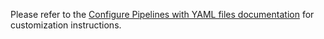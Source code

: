 Please refer to the [Configure Pipelines with YAML files documentation](https://github.com/microsoft/botframework-solutions/tree/master/build/yaml/typescript/README.md) for customization instructions.